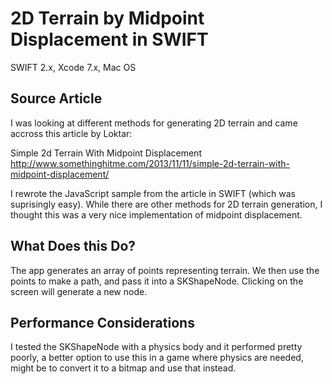 # 2D Terrain by Midpoint Displacement in SWIFT
SWIFT 2.x, Xcode 7.x, Mac OS

## Source Article
I was looking at different methods for generating 2D terrain and came accross this article by Loktar:

Simple 2d Terrain With Midpoint Displacement
http://www.somethinghitme.com/2013/11/11/simple-2d-terrain-with-midpoint-displacement/

I rewrote the JavaScript sample from the article in SWIFT (which was suprisingly easy). While there are other methods for 2D terrain generation, I thought this was a very nice implementation of midpoint displacement.

## What Does this Do?

The app generates an array of points representing terrain. We then use the points to make a path, and pass it into a SKShapeNode. Clicking on the screen will generate a new node.

## Performance Considerations

I tested the SKShapeNode with a physics body and it performed pretty poorly, a better option to use this in a game where physics are needed, might be to convert it to a bitmap and use that instead.
